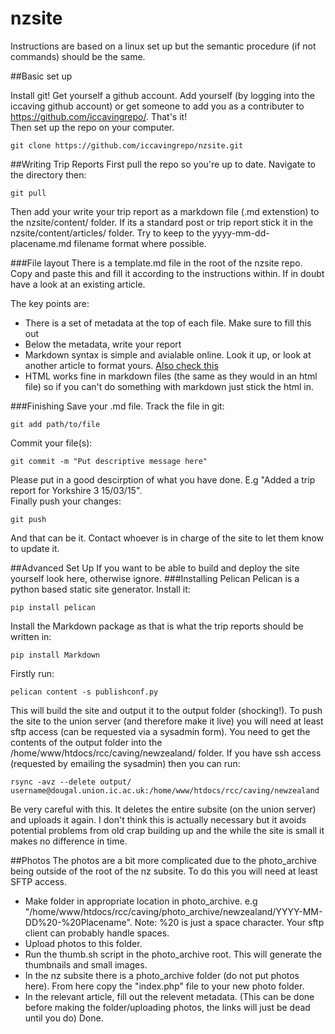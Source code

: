 # nzsite

Instructions are based on a linux set up but the semantic procedure (if not commands) should be the same.

##Basic set up

Install git! Get yourself a github account. Add yourself (by logging into the iccaving github account) or get someone to add you as a contributer to https://github.com/iccavingrepo/. That's it!  
Then set up the repo on your computer.

    git clone https://github.com/iccavingrepo/nzsite.git

##Writing Trip Reports
First pull the repo so you're up to date. Navigate to the directory then:

    git pull

Then add your write your trip report as a markdown file (.md extenstion) to the nzsite/content/ folder. If its a standard post or trip report stick it in the nzsite/content/articles/ folder. Try to keep to the yyyy-mm-dd-placename.md filename format where possible.

###File layout
There is a template.md file in the root of the nzsite repo. Copy and paste this and fill it according to the instructions within. If in doubt have a look at an existing article.  

The key points are:
* There is a set of metadata at the top of each file. Make sure to fill this out
* Below the metadata, write your report
* Markdown syntax is simple and avialable online. Look it up, or look at another article to format yours. [Also check this](https://help.github.com/articles/markdown-basics/)
* HTML works fine in markdown files (the same as they would in an html file) so if you can't do something with markdown just stick the html in.

###Finishing
Save your .md file. Track the file in git:

    git add path/to/file

Commit your file(s):

    git commit -m "Put descriptive message here"

Please put in a good descirption of what you have done. E.g "Added a trip report for Yorkshire 3 15/03/15".  
Finally push your changes:

    git push

And that can be it. Contact whoever is in charge of the site to let them know to update it.

##Advanced Set Up
If you want to be able to build and deploy the site yourself look here, otherwise ignore.
###Installing Pelican
Pelican is a python based static site generator. Install it:

    pip install pelican

Install the Markdown package as that is what the trip reports should be written in:

    pip install Markdown

Firstly run:

    pelican content -s publishconf.py

This will build the site and output it to the output folder (shocking!). To push the site to the union server (and therefore make it live) you will need at least sftp access (can be requested via a sysadmin form). You need to get the contents of the output folder into the /home/www/htdocs/rcc/caving/newzealand/ folder. If you have ssh access (requested by emailing the sysadmin) then you can run:

    rsync -avz --delete output/ username@dougal.union.ic.ac.uk:/home/www/htdocs/rcc/caving/newzealand

Be very careful with this. It deletes the entire subsite (on the union server) and uploads it again. I don't think this is actually necessary but it avoids potential problems from old crap building up and the while the site is small it makes no difference in time.

##Photos
The photos are a bit more complicated due to the photo_archive being outside of the root of the nz subsite. To do this you will need at least SFTP access.
* Make folder in appropriate location in photo_archive. e.g "/home/www/htdocs/rcc/caving/photo_archive/newzealand/YYYY-MM-DD%20-%20Placename". Note: %20 is just a space character. Your sftp client can probably handle spaces.
* Upload photos to this folder.
* Run the thumb.sh script in the photo_archive root. This will generate the thumbnails and small images.
* In the nz subsite there is a photo_archive folder (do not put photos here). From here copy the "index.php" file to your new photo folder.
* In the relevant article, fill out the relevent metadata. (This can be done before making the folder/uploading photos, the links will just be dead until you do)
Done.
